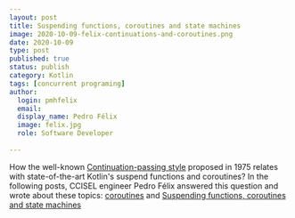 ```yaml
---
layout: post
title: Suspending functions, coroutines and state machines
image: 2020-10-09-felix-continuations-and-coroutines.png
date: 2020-10-09
type: post
published: true
status: publish
category: Kotlin
tags: [concurrent programing]
author:
  login: pmhfelix
  email: 
  display_name: Pedro Félix
  image: felix.jpg
  role: Software Developer
  
---
```


How the well-known
[Continuation-passing style](https://en.wikipedia.org/wiki/Continuation-passing_style)
proposed in 1975 relates with state-of-the-art Kotlin's suspend functions and
coroutines?
In the following posts, CCISEL engineer Pedro Félix answered this question and
wrote about these topics: 
[coroutines](https://labs.pedrofelix.org/guides/kotlin/coroutines/) and
[Suspending functions, coroutines and state machines](https://labs.pedrofelix.org/guides/kotlin/coroutines/coroutines-and-state-machines)